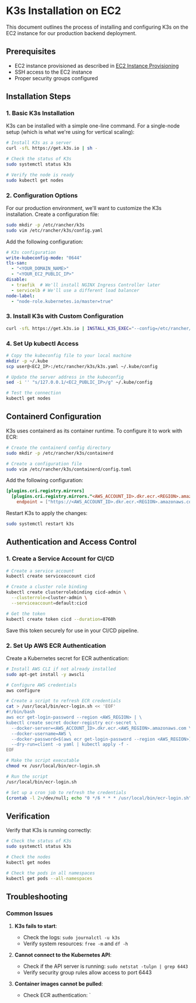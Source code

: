 # K3s Installation on EC2

This document outlines the process of installing and configuring K3s on the EC2 instance for our production backend deployment.

## Prerequisites

- EC2 instance provisioned as described in [EC2 Instance Provisioning](01-ec2-instance-provisioning.md)
- SSH access to the EC2 instance
- Proper security groups configured

## Installation Steps

### 1. Basic K3s Installation

K3s can be installed with a simple one-line command. For a single-node setup (which is what we're using for vertical scaling):

```bash
# Install K3s as a server
curl -sfL https://get.k3s.io | sh -

# Check the status of K3s
sudo systemctl status k3s

# Verify the node is ready
sudo kubectl get nodes
```

### 2. Configuration Options

For our production environment, we'll want to customize the K3s installation. Create a configuration file:

```bash
sudo mkdir -p /etc/rancher/k3s
sudo vim /etc/rancher/k3s/config.yaml
```

Add the following configuration:

```yaml
# K3s configuration
write-kubeconfig-mode: "0644"
tls-san:
  - "<YOUR_DOMAIN_NAME>"
  - "<YOUR_EC2_PUBLIC_IP>"
disable:
  - traefik  # We'll install NGINX Ingress Controller later
  - servicelb # We'll use a different load balancer
node-label:
  - "node-role.kubernetes.io/master=true"
```

### 3. Install K3s with Custom Configuration

```bash
curl -sfL https://get.k3s.io | INSTALL_K3S_EXEC="--config=/etc/rancher/k3s/config.yaml" sh -
```

### 4. Set Up kubectl Access

```bash
# Copy the kubeconfig file to your local machine
mkdir -p ~/.kube
scp user@<EC2_IP>:/etc/rancher/k3s/k3s.yaml ~/.kube/config

# Update the server address in the kubeconfig
sed -i '' "s/127.0.0.1/<EC2_PUBLIC_IP>/g" ~/.kube/config

# Test the connection
kubectl get nodes
```

## Containerd Configuration

K3s uses containerd as its container runtime. To configure it to work with ECR:

```bash
# Create the containerd config directory
sudo mkdir -p /etc/rancher/k3s/containerd

# Create a configuration file
sudo vim /etc/rancher/k3s/containerd/config.toml
```

Add the following configuration:

```toml
[plugins.cri.registry.mirrors]
  [plugins.cri.registry.mirrors."<AWS_ACCOUNT_ID>.dkr.ecr.<REGION>.amazonaws.com"]
    endpoint = ["https://<AWS_ACCOUNT_ID>.dkr.ecr.<REGION>.amazonaws.com"]
```

Restart K3s to apply the changes:

```bash
sudo systemctl restart k3s
```

## Authentication and Access Control

### 1. Create a Service Account for CI/CD

```bash
# Create a service account
kubectl create serviceaccount cicd

# Create a cluster role binding
kubectl create clusterrolebinding cicd-admin \
  --clusterrole=cluster-admin \
  --serviceaccount=default:cicd

# Get the token
kubectl create token cicd --duration=8760h
```

Save this token securely for use in your CI/CD pipeline.

### 2. Set Up AWS ECR Authentication

Create a Kubernetes secret for ECR authentication:

```bash
# Install AWS CLI if not already installed
sudo apt-get install -y awscli

# Configure AWS credentials
aws configure

# Create a script to refresh ECR credentials
cat > /usr/local/bin/ecr-login.sh << 'EOF'
#!/bin/bash
aws ecr get-login-password --region <AWS_REGION> | \
kubectl create secret docker-registry ecr-secret \
  --docker-server=<AWS_ACCOUNT_ID>.dkr.ecr.<AWS_REGION>.amazonaws.com \
  --docker-username=AWS \
  --docker-password=$(aws ecr get-login-password --region <AWS_REGION>) \
  --dry-run=client -o yaml | kubectl apply -f -
EOF

# Make the script executable
chmod +x /usr/local/bin/ecr-login.sh

# Run the script
/usr/local/bin/ecr-login.sh

# Set up a cron job to refresh the credentials
(crontab -l 2>/dev/null; echo "0 */6 * * * /usr/local/bin/ecr-login.sh") | crontab -
```

## Verification

Verify that K3s is running correctly:

```bash
# Check the status of K3s
sudo systemctl status k3s

# Check the nodes
kubectl get nodes

# Check the pods in all namespaces
kubectl get pods --all-namespaces
```

## Troubleshooting

### Common Issues

1. **K3s fails to start**:
   - Check the logs: `sudo journalctl -u k3s`
   - Verify system resources: `free -m` and `df -h`

2. **Cannot connect to the Kubernetes API**:
   - Check if the API server is running: `sudo netstat -tulpn | grep 6443`
   - Verify security group rules allow access to port 6443

3. **Container images cannot be pulled**:
   - Check ECR authentication: `